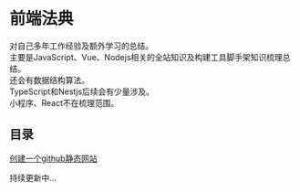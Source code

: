 # 前端法典
对自己多年工作经验及额外学习的总结。   
主要是JavaScript、Vue、Nodejs相关的全站知识及构建工具脚手架知识梳理总结。   
还会有数据结构算法。   
TypeScript和Nestjs后续会有少量涉及。   
小程序、React不在梳理范围。   

## 目录
[创建一个github静态网站](https://greatjiang.github.io/fe-statute-book/static-website.html)
   
持续更新中...